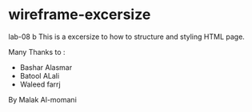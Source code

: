 # wireframe-excersize
lab-08 b 
This is a excersize to how to structure and styling HTML page.

Many Thanks to :
- Bashar Alasmar 
- Batool ALali 
- Waleed farrj

By Malak Al-momani